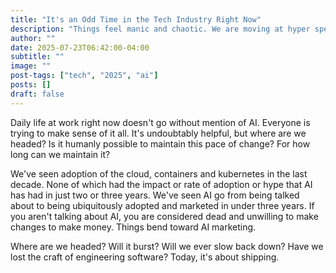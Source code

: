 ```yaml
---
title: "It's an Odd Time in the Tech Industry Right Now"
description: "Things feel manic and chaotic. We are moving at hyper speed. All to make a few at the top a few bucks so that they can move on."
author: ""
date: 2025-07-23T06:42:00-04:00
subtitle: ""
image: ""
post-tags: ["tech", "2025", "ai"]
posts: []
draft: false
---
```


Daily life at work right now doesn't go without mention of AI. Everyone is trying
to make sense of it all. It's undoubtably helpful, but where are we headed? Is
it humanly possible to maintain this pace of change? For how long can we maintain it?

We've seen adoption of the cloud, containers and kubernetes in the last decade.
None of which had the impact or rate of adoption or hype that AI has had in just
two or three years. We've seen AI go from being talked about to being ubiquitously
adopted and marketed in under three years. If you aren't talking about AI, you
are considered dead and unwilling to make changes to make money. Things bend
toward AI marketing.

Where are we headed? Will it burst? Will we ever slow back down? Have we lost the
craft of engineering software? Today, it's about shipping.
